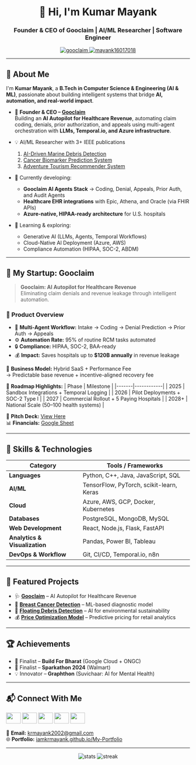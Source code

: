 <h1 align="center">👋 Hi, I'm Kumar Mayank</h1>
<h3 align="center">Founder & CEO of Gooclaim | AI/ML Researcher | Software Engineer</h3>

<p align="center">
  <a href="https://gooclaim.com" target="_blank">
    <img src="https://img.shields.io/badge/Visit-Gooclaim.com-blue?style=for-the-badge&logo=googlechrome" alt="gooclaim" />
  </a>
  <a href="[https://twitter.com/mayank16017018](https://x.com/KumarMayan37224)" target="blank">
    <img src="https://img.shields.io/twitter/follow/mayank16017018?logo=twitter&style=for-the-badge" alt="mayank16017018" />
  </a>
</p>

---

## 🚀 About Me

I'm **Kumar Mayank**, a **B.Tech in Computer Science & Engineering (AI & ML)**, passionate about building intelligent systems that bridge **AI, automation, and real-world impact**.

- 🧠 **Founder & CEO – [Gooclaim](https://gooclaim.com)**  
  Building an **AI Autopilot for Healthcare Revenue**, automating claim coding, denials, prior authorization, and appeals using multi-agent orchestration with **LLMs, Temporal.io, and Azure infrastructure**.

- 💡 AI/ML Researcher with 3+ IEEE publications  
  1. [AI-Driven Marine Debris Detection](https://ieeexplore.ieee.org/document/10353339)  
  2. [Cancer Biomarker Prediction System](https://ieeexplore.ieee.org/document/10430291)  
  3. [Adventure Tourism Recommender System](https://ieeexplore.ieee.org/document/10564049)

- 🔭 Currently developing:
  - **Gooclaim AI Agents Stack** → Coding, Denial, Appeals, Prior Auth, and Audit Agents  
  - **Healthcare EHR integrations** with Epic, Athena, and Oracle (via FHIR APIs)  
  - **Azure-native, HIPAA-ready architecture** for U.S. hospitals  

- 🌱 Learning & exploring:
  - Generative AI (LLMs, Agents, Temporal Workflows)
  - Cloud-Native AI Deployment (Azure, AWS)
  - Compliance Automation (HIPAA, SOC-2, ABDM)

---

## 🏢 My Startup: Gooclaim

> **Gooclaim: AI Autopilot for Healthcare Revenue**  
> Eliminating claim denials and revenue leakage through intelligent automation.

### 💎 Product Overview
- 🤖 **Multi-Agent Workflow:** Intake → Coding → Denial Prediction → Prior Auth → Appeals  
- ⚙️ **Automation Rate:** 95% of routine RCM tasks automated  
- 🔒 **Compliance:** HIPAA, SOC-2, BAA-ready  
- 💰 **Impact:** Saves hospitals up to **$120B annually** in revenue leakage

🧾 **Business Model:**
Hybrid SaaS + Performance Fee  
→ Predictable base revenue + incentive-aligned recovery fee

🧩 **Roadmap Highlights:**
| Phase | Milestone |
|-------|------------|
| 2025 | Sandbox Integrations + Temporal Logging |
| 2026 | Pilot Deployments + SOC-2 Type I |
| 2027 | Commercial Rollout + 5 Paying Hospitals |
| 2028+ | National Scale (50–100 health systems) |

📄 **Pitch Deck:** [View Here](https://gooclaim.com)  
📊 **Financials:** [Google Sheet](https://docs.google.com/spreadsheets/d/1Ql6lrW5gIxGKjAL7gY39PHhi-oMbRyOSBWqZzBVKDyg/edit?usp=sharing)

---

## 🧠 Skills & Technologies

| Category | Tools / Frameworks |
|-----------|--------------------|
| **Languages** | Python, C++, Java, JavaScript, SQL |
| **AI/ML** | TensorFlow, PyTorch, scikit-learn, Keras |
| **Cloud** | Azure, AWS, GCP, Docker, Kubernetes |
| **Databases** | PostgreSQL, MongoDB, MySQL |
| **Web Development** | React, Node.js, Flask, FastAPI |
| **Analytics & Visualization** | Pandas, Power BI, Tableau |
| **DevOps & Workflow** | Git, CI/CD, Temporal.io, n8n |

---

## 🧩 Featured Projects

- 🩺 [**Gooclaim**](https://gooclaim.com) – AI Autopilot for Healthcare Revenue  
- 🧠 [**Breast Cancer Detection**](https://github.com/Iamkrmayank/Breast-Cancer-Prediction) – ML-based diagnostic model  
- 🧹 [**Floating Debris Detection**](https://github.com/Iamkrmayank/Floating-Debris-Detection) – AI for environmental sustainability  
- 💰 [**Price Optimization Model**](https://github.com/Iamkrmayank/Price-Optimization-Model) – Predictive pricing for retail analytics  

---

## 🏆 Achievements

- 🥇 Finalist – **Build For Bharat** (Google Cloud + ONGC)  
- 🧠 Finalist – **Sparkathon 2024** (Walmart)  
- 💡 Innovator – **Graphthon** (Suvichaar: AI for Mental Health)

---

## 📬 Connect With Me

<p align="left">
<a href="https://linkedin.com/in/kumar-mayank-392381168" target="_blank"><img src="https://raw.githubusercontent.com/rahuldkjain/github-profile-readme-generator/master/src/images/icons/Social/linked-in-alt.svg" height="30" width="40" /></a>
<a href="https://twitter.com/mayank16017018" target="_blank"><img src="https://raw.githubusercontent.com/rahuldkjain/github-profile-readme-generator/master/src/images/icons/Social/twitter.svg" height="30" width="40" /></a>
<a href="https://instagram.com/iamkrmayank" target="_blank"><img src="https://raw.githubusercontent.com/rahuldkjain/github-profile-readme-generator/master/src/images/icons/Social/instagram.svg" height="30" width="40" /></a>
<a href="https://github.com/Iamkrmayank" target="_blank"><img src="https://raw.githubusercontent.com/rahuldkjain/github-profile-readme-generator/master/src/images/icons/Social/github.svg" height="30" width="40" /></a>
<a href="https://suvichaar.org" target="_blank"><img src="https://raw.githubusercontent.com/rahuldkjain/github-profile-readme-generator/master/src/images/icons/Social/globe.svg" height="30" width="40" /></a>
</p>

📧 **Email:** krmayank2002@gmail.com  
🌐 **Portfolio:** [iamkrmayank.github.io/My-Portfolio](https://iamkrmayank.github.io/My-Portfolio)  

---

<p align="center">
  <img src="https://github-readme-stats.vercel.app/api?username=iamkrmayank&show_icons=true&theme=react" alt="stats" />
  <img src="https://github-readme-streak-stats.herokuapp.com/?user=iamkrmayank&theme=react" alt="streak" />
</p>
